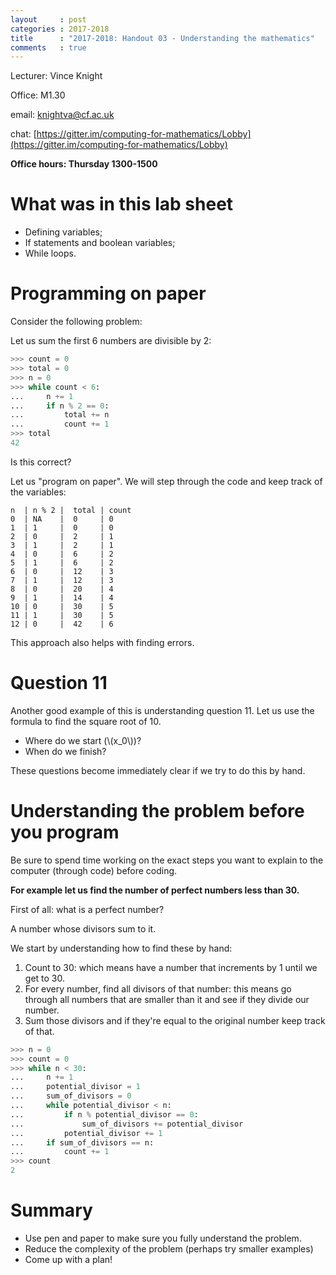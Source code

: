 ```yaml
---
layout     : post
categories : 2017-2018
title      : "2017-2018: Handout 03 - Understanding the mathematics"
comments   : true
---
```


Lecturer: Vince Knight

Office: M1.30

email: knightva@cf.ac.uk

chat: [https://gitter.im/computing-for-mathematics/Lobby](https://gitter.im/computing-for-mathematics/Lobby)

**Office hours: Thursday 1300-1500**

# What was in this lab sheet

- Defining variables;
- If statements and boolean variables;
- While loops.


# Programming on paper

Consider the following problem:

Let us sum the first 6 numbers are divisible by 2:

```python
>>> count = 0
>>> total = 0
>>> n = 0
>>> while count < 6:
...     n += 1
...     if n % 2 == 0:
...         total += n
...         count += 1
>>> total
42

```

Is this correct?

Let us "program on paper". We will
step through the code and keep track of the variables:

```
n  | n % 2 |  total | count
0  | NA    |  0     | 0
1  | 1     |  0     | 0
2  | 0     |  2     | 1
3  | 1     |  2     | 1
4  | 0     |  6     | 2
5  | 1     |  6     | 2
6  | 0     |  12    | 3
7  | 1     |  12    | 3
8  | 0     |  20    | 4
9  | 1     |  14    | 4
10 | 0     |  30    | 5
11 | 1     |  30    | 5
12 | 0     |  42    | 6
```

This approach also helps with finding errors.

# Question 11

Another good example of this is understanding question 11. Let us use the
formula to find the square root of 10.

- Where do we start (\\(x_0\\))?
- When do we finish?

These questions become immediately clear if we try to do this by hand.

# Understanding the problem before you program 

Be sure to spend time working on the exact steps you want to explain to the
computer (through code) before coding.

**For example let us find the number of perfect numbers less than 30.**

First of all: what is a perfect number?

A number whose divisors sum to it.

We start by understanding how to find these by hand:

1. Count to 30: which means have a number that increments by 1 until we get to
   30.
2. For every number, find all divisors of that number: this means go through all
   numbers that are smaller than it and see if they divide our number.
3. Sum those divisors and if they're equal to the original number keep track of
   that.


```python
>>> n = 0
>>> count = 0
>>> while n < 30:
...     n += 1
...     potential_divisor = 1
...     sum_of_divisors = 0
...     while potential_divisor < n:
...         if n % potential_divisor == 0:
...             sum_of_divisors += potential_divisor
...         potential_divisor += 1
...     if sum_of_divisors == n:
...         count += 1
>>> count
2

```

# Summary

- Use pen and paper to make sure you fully understand the problem.
- Reduce the complexity of the problem (perhaps try smaller examples)
- Come up with a plan!
